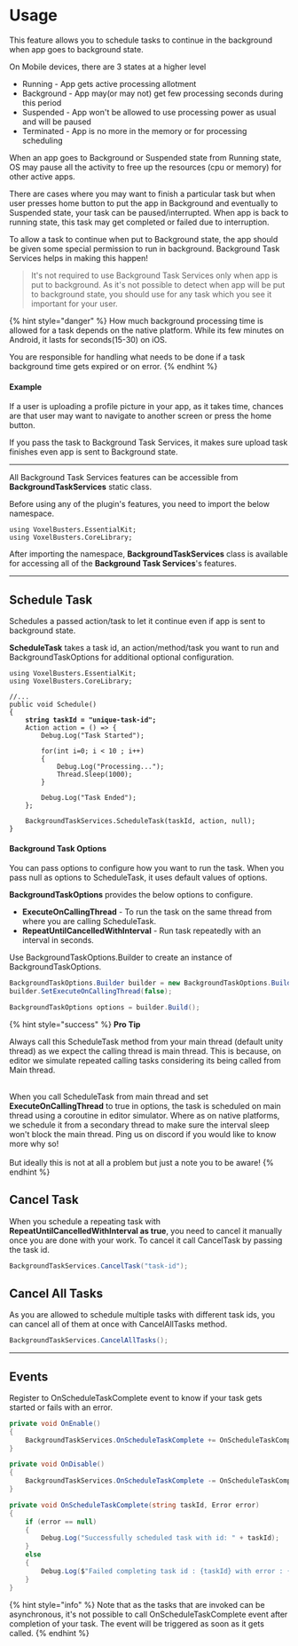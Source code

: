 # Usage

This feature allows you to schedule tasks to continue in the background when app goes to background state.

On Mobile devices, there are 3 states at a higher level

* Running - App gets active processing allotment
* Background - App may(or may not) get few processing seconds during this period
* Suspended - App won't be allowed to use processing power as usual and will be paused
* Terminated - App is no more in the memory or for processing scheduling

When an app goes to Background or Suspended state from Running state, OS may pause all the activity to free up the resources (cpu or memory) for other active apps.

There are cases where you may want to finish a particular task but when user presses home button to put the app in Background and eventually to Suspended state, your task can be paused/interrupted. When app is back to running state, this task may get completed or failed due to interruption.

To allow a task to continue when put to Background state, the app should be given some special permission to run in background. Background Task Services helps in making this happen!

> It's not required to use Background Task Services only when app is put to background. As it's not possible to detect when app will be put to background state, you should use for any task which you see it important for your user.

{% hint style="danger" %}
How much background processing time is allowed for a task depends on the native platform. While its few minutes on Android, it lasts for seconds(15-30) on iOS.

You are responsible for handling what needs to be done if a task background time gets expired or on error.&#x20;
{% endhint %}



#### Example

If a user is uploading a profile picture in your app, as it takes time, chances are that user may want to navigate to another screen or press the home button.

If you pass the task to Background Task Services, it makes sure upload task finishes even app is sent to Background state.

***



All Background Task Services features can be accessible from **BackgroundTaskServices** static class.&#x20;

Before using any of the plugin's features, you need to import the below namespace.

```
using VoxelBusters.EssentialKit;
using VoxelBusters.CoreLibrary;
```

After importing the namespace, **BackgroundTaskServices** class is available for accessing all of the **Background Task Services**'s features.

***

## Schedule Task

Schedules a passed action/task to let it continue even if app is sent to background state.

**ScheduleTask** takes a task id, an action/method/task you want to run and BackgroundTaskOptions for additional optional configuration.

<pre class="language-csharp"><code class="lang-csharp">using VoxelBusters.EssentialKit;
using VoxelBusters.CoreLibrary;

//...
public void Schedule()
{
<strong>    string taskId = "unique-task-id";
</strong>    Action action = () => {
        Debug.Log("Task Started");
        
        for(int i=0; i &#x3C; 10 ; i++)
        {
            Debug.Log("Processing...");
            Thread.Sleep(1000);
        }
        
        Debug.Log("Task Ended");
    };
    
    BackgroundTaskServices.ScheduleTask(taskId, action, null);
}
</code></pre>

#### Background Task Options

You can pass options to configure how you want to run the task. When you pass null as options to ScheduleTask, it uses default values of options.

**BackgroundTaskOptions** provides the below options to configure.

* **ExecuteOnCallingThread** - To run the task on the same thread from where you are calling ScheduleTask.
* **RepeatUntilCancelledWithInterval** - Run task repeatedly with an interval in seconds.

Use BackgroundTaskOptions.Builder to create an instance of BackgroundTaskOptions.

```csharp
BackgroundTaskOptions.Builder builder = new BackgroundTaskOptions.Builder();
builder.SetExecuteOnCallingThread(false);

BackgroundTaskOptions options = builder.Build();
```



{% hint style="success" %}
**Pro Tip**

Always call this ScheduleTask method from your main thread (default unity thread) as we expect the calling thread is main thread. This is because, on editor we simulate repeated calling tasks considering its being called from Main thread.

\
When you call ScheduleTask from main thread and set **ExecuteOnCallingThread** to true in options,  the task is scheduled on main thread using a coroutine in editor simulator. Where as on native platforms, we schedule it from a secondary thread to make sure the interval sleep won't block the main thread. Ping us on discord if you would like to know more why so!\
\
But ideally this is not at all a problem but just a note you to be aware!
{% endhint %}

## Cancel Task

When you schedule a repeating task with **RepeatUntilCancelledWithInterval as true**, you need to cancel it manually once you are done with your work. To cancel it call CancelTask by passing the task id.

```csharp
BackgroundTaskServices.CancelTask("task-id");
```

## Cancel All Tasks

As you are allowed to schedule multiple tasks with different task ids, you can cancel all of them at once with CancelAllTasks method.

```csharp
BackgroundTaskServices.CancelAllTasks();
```

***

## Events

Register to OnScheduleTaskComplete event to know if your task gets started or fails with an error.

```csharp
private void OnEnable()
{
    BackgroundTaskServices.OnScheduleTaskComplete += OnScheduleTaskComplete;
}

private void OnDisable()
{
    BackgroundTaskServices.OnScheduleTaskComplete -= OnScheduleTaskComplete;
}

private void OnScheduleTaskComplete(string taskId, Error error)
{
    if (error == null)
    {
        Debug.Log("Successfully scheduled task with id: " + taskId);
    }
    else
    {
        Debug.Log($"Failed completing task id : {taskId} with error : {error}");
    }
}

```



{% hint style="info" %}
Note that as the tasks that are invoked can be asynchronous, it's not possible to call OnScheduleTaskComplete event after completion of your task. The event will be triggered as soon as it gets called.
{% endhint %}



